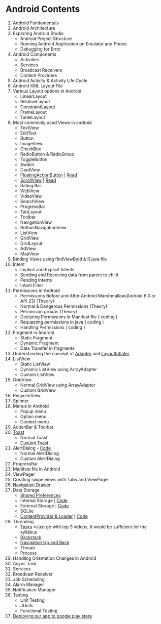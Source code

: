 # Android Contents
1. Android Fundamentals
2. Android Architecture
3. Exploring Android Studio
   - Android Project Structure
   - Running Android Application on Emulator and Phone
   - Debugging for Error
4. Android Components
   - Activities
   - Services
   - Broadcast Receivers
   - Content Providers
5. Android Activity & Activity Life Cycle
6. Android XML Layout File
7. Various Layout options in Android
    - LinearLayout
    - RelativeLayout
    - ConstraintLayout
    - FrameLayout
    - TableLayout
8. Most commonly used Views in android
   - TextView
   - EditText
   - Button
   - ImageView
   - CheckBox
   - RadioButton & RadioGroup
   - ToggleButton
   - Switch
   - CardView
   - [FloatingActionButton](https://www.youtube.com/watch?v=EfvCMZgAqG4) | [Read](https://developer.android.com/guide/topics/ui/floating-action-button)
   - [ScrollView](https://www.youtube.com/watch?v=wzcFPFCYjFQ) | [Read](https://developer.android.com/reference/android/widget/ScrollView)
   - Rating Bar
   - WebView
   - VideoView
   - SearchView
   - ProgressBar
   - TabLayout
   - Toolbar
   - NavigationView
   - BottomNavigationView
   - ListView
   - GridView
   - GridLayout
   - AdView
   - MapView
9. Binding Views using findViewById  &  R.java file
10. Intent
      - Implicit and Explicit Intents
      - Sending and Receiving data from parent to child 
      - Pending Intents
      - Intent Filter
11. Permissions in Android
      - Permissions Before and After Android Marshmallow(Android 6.0 or API 23) (Theory)
      - Normal & Dangerous Permissions (Theory)
      - Permission groups (Theory)
      - Declaring Permissions in Manifest file ( coding )
      - Requesting permissions in java ( coding )
      - Handling Permissions ( coding )
12. Fragment in Android
      - Static Fragment
      - Dynamic Fragment
      - Data Transfer in fragments
13. Understanding the concept of [Adapter](https://www.youtube.com/watch?v=uic3TVp_j3M&t=102s) and [LayoutInflater](https://www.youtube.com/playlist?list=PLLDv5YXzs14jxdPePLNSF5TZRU5WATUjX)
14. ListView
      - Static ListView
      - Dynamic ListView using ArrayAdapter
      - Custom ListView
15. GridView
    - Normal GridView using ArrayAdapter
    - Custom GridView
16. RecyclerView 
17. Spinner
18. Menus in Android
    - Popup menu
    - Option menu
    - Context menu
19. ActionBar & Toolbar
20. [Toast](https://www.youtube.com/watch?v=sVx46awjtFQ)
      - Normal Toast
      - [Custom Toast](https://www.youtube.com/playlist?list=PLLDv5YXzs14grf4yHbEd5kbFFh6_pvcFG)
21. AlertDialog - [Code](https://github.com/Brijesh59/android/tree/master/Android-Projects/AlertDialog)
      - Normal AlertDialog 
      - Custom AlertDialog 
22. ProgressBar
23. Manifest file in Android
24. ViewPager
25. Creating swipe views with Tabs and ViewPager
26. [Navigation Drawer](https://www.youtube.com/playlist?list=PLLDv5YXzs14j3xu_eRGubzrONKKe3ukWr)
27. Data Storage
      - [Shared Preferences](https://www.youtube.com/playlist?list=PLLDv5YXzs14jirXhhEoTJe07slJy8rvHw)
      - Internal Storage | [Code](https://github.com/Brijesh59/android/tree/master/Android-Projects/InternalStorage)
      - External Storage | [Code](https://github.com/Brijesh59/android/tree/master/Android-Projects/ExternalStorage)
      - SQLite
      - [ContentProvider & Loader](https://www.youtube.com/playlist?list=PLfuE3hOAeWhb7kirY4rBtTLVF73jEXwG4) | [Code](https://github.com/Brijesh59/android/tree/master/Android-Projects/ContentProvider-Loader)
28. Threading
      - [Tasks](https://www.youtube.com/playlist?list=PLLDv5YXzs14ii8_J_Ew8nXraSqEknFHPs) *Just go with top 3 videos, it would be sufficient for the syllabus
      - [Backstack](https://www.youtube.com/watch?v=ZbKKxYUOH-c)
      - [Navigation Up and Back](https://www.youtube.com/watch?v=JkVdP-e9BCo)
      - Thread
      - Process
29. Handling Orientation Changes in Android
30. Async Task
31. Services
32. Broadcast Receiver
33. Job Scheduling
34. Alarm Manager
35. Notification Manager
36. Testing
      - Unit Testing
      - JUnits
      - Functional Testing
37. [Deploying our app to google play store](https://www.youtube.com/watch?v=AWawL5HFn64)











   
  
